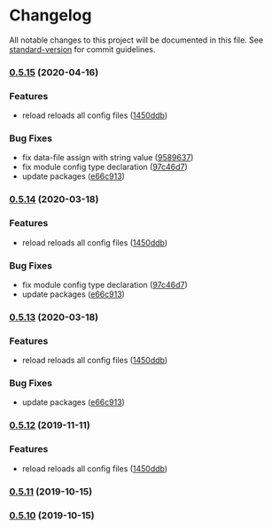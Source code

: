 # Changelog

All notable changes to this project will be documented in this file. See [standard-version](https://github.com/conventional-changelog/standard-version) for commit guidelines.

### [0.5.15](https://github.com/ozum/intermodular/compare/v0.5.9...v0.5.15) (2020-04-16)


### Features

* reload reloads all config files ([1450ddb](https://github.com/ozum/intermodular/commit/1450ddb80386909ee11e28b54ae1bb4739324e1e))


### Bug Fixes

* fix data-file assign with string value ([9589637](https://github.com/ozum/intermodular/commit/95896370d913cb20e55addb29e2ce94afe0e2751))
* fix module config type declaration ([97c46d7](https://github.com/ozum/intermodular/commit/97c46d7c7edd2581b7d1ff4098268aace37484a4))
* update packages ([e66c913](https://github.com/ozum/intermodular/commit/e66c913fb0556c823e7a5486b49572de91dbd211))

### [0.5.14](https://github.com/ozum/intermodular/compare/v0.5.9...v0.5.14) (2020-03-18)


### Features

* reload reloads all config files ([1450ddb](https://github.com/ozum/intermodular/commit/1450ddb80386909ee11e28b54ae1bb4739324e1e))


### Bug Fixes

* fix module config type declaration ([97c46d7](https://github.com/ozum/intermodular/commit/97c46d7c7edd2581b7d1ff4098268aace37484a4))
* update packages ([e66c913](https://github.com/ozum/intermodular/commit/e66c913fb0556c823e7a5486b49572de91dbd211))

### [0.5.13](https://github.com/ozum/intermodular/compare/v0.5.9...v0.5.13) (2020-03-18)


### Features

* reload reloads all config files ([1450ddb](https://github.com/ozum/intermodular/commit/1450ddb80386909ee11e28b54ae1bb4739324e1e))


### Bug Fixes

* update packages ([e66c913](https://github.com/ozum/intermodular/commit/e66c913fb0556c823e7a5486b49572de91dbd211))

### [0.5.12](https://github.com/ozum/intermodular/compare/v0.5.9...v0.5.12) (2019-11-11)


### Features

* reload reloads all config files ([1450ddb](https://github.com/ozum/intermodular/commit/1450ddb80386909ee11e28b54ae1bb4739324e1e))

### [0.5.11](https://github.com/ozum/intermodular/compare/v0.5.9...v0.5.11) (2019-10-15)

### [0.5.10](https://github.com/ozum/intermodular/compare/v0.5.9...v0.5.10) (2019-10-15)
